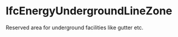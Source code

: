 IfcEnergyUndergroundLineZone
============================
Reserved area for underground facilities like gutter etc.



